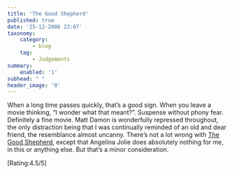 ```yaml
---
title: 'The Good Shepherd'
published: true
date: '25-12-2006 23:07'
taxonomy:
    category:
        - blog
    tag:
        - Judgements
summary:
    enabled: '1'
subhead: " "
header_image: '0'
---
```


When a long time passes quickly, that’s a good sign. When you leave a movie thinking, “I wonder what that meant?”. Suspense without phony fear. Definitely a fine movie. Matt Damon is wonderfully repressed throughout, the only distraction being that I was continually reminded of an old and dear friend, the resemblance almost uncanny. There’s not a lot wrong with [The Good Shepherd](https://www.imdb.com/title/tt0343737/), except that Angelina Jolie does absolutely nothing for me, in this or anything else. But that’s a minor consideration.

[Rating:4.5/5]

